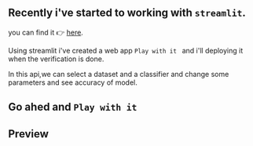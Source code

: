 ## Recently i've started to working with `streamlit`.

you can find it  👉 [here](github.com/rambadade32).

Using streamlit i've created a web app `Play with it ` and i'll deploying it when the verification is done.


In this api,we can select a dataset and a classifier and change some parameters and see accuracy of model.

## Go ahed and `Play with it`

## Preview
